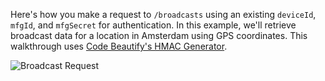 Here's how you make a request to `/broadcasts` using an existing `deviceId`, `mfgId`, and `mfgSecret` for authentication. In this example, we'll retrieve broadcast data for a location in Amsterdam using GPS coordinates. This walkthrough uses [Code Beautify's HMAC Generator](http://codebeautify.org/hmac-generator).

![Broadcast Request](https://d16co4vs2i1241.cloudfront.net/uploads/tutorial_image/file/682977108091209448/c212ceeee2af37b83177228752c71f3b437969fdd3c4561d61eab3f136aa1fc3/column_sized_Broadcast-Request.gif)
